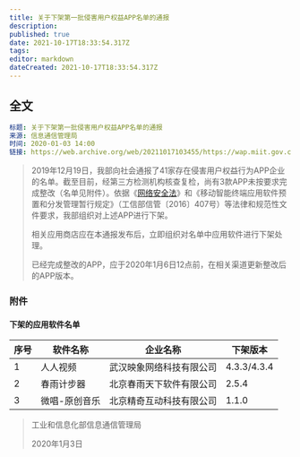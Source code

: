 ```yaml
---
title: 关于下架第一批侵害用户权益APP名单的通报
description: 
published: true
date: 2021-10-17T18:33:54.317Z
tags:
editor: markdown
dateCreated: 2021-10-17T18:33:54.317Z
---
```


## 全文

```YAML
标题: 关于下架第一批侵害用户权益APP名单的通报
来源: 信息通信管理局
时间: 2020-01-03 14:00
链接: https://web.archive.org/web/20211017103455/https://wap.miit.gov.cn/gyhxxhb/jgsj/xxtxglj/APPqhyhqyzxzzxd/tzgg/art/2020/art_251fa63e851942c891f303d6bcc587e7.html
```

> 2019年12月19日，我部向社会通报了41家存在侵害用户权益行为APP企业的名单。截至目前，经第三方检测机构核查复检，尚有3款APP未按要求完成整改（名单见附件）。依据《[网络安全法](/rule/普通法律/中华人民共和国网络安全法.md)》和《移动智能终端应用软件预置和分发管理暂行规定》（工信部信管〔2016〕407号）等法律和规范性文件要求，我部组织对上述APP进行下架。
>
> 相关应用商店应在本通报发布后，立即组织对名单中应用软件进行下架处理。
>
> 已经完成整改的APP，应于2020年1月6日12点前，在相关渠道更新整改后的APP版本。

### 附件

#### 下架的应用软件名单

| 序号 | 软件名称      | 企业名称                 | 下架版本    |
| ---- | ------------- | ------------------------ | ----------- |
| 1    | 人人视频      | 武汉映象网络科技有限公司 | 4.3.3/4.3.4 |
| 2    | 春雨计步器    | 北京春雨天下软件有限公司 | 2.5.4       |
| 3    | 微唱-原创音乐 | 北京精奇互动科技有限公司 | 1.1.0       |

> 工业和信息化部信息通信管理局
>
> 2020年1月3日
